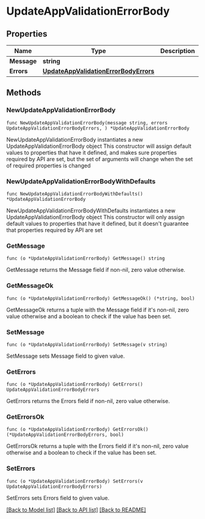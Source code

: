 # UpdateAppValidationErrorBody

## Properties

Name | Type | Description | Notes
------------ | ------------- | ------------- | -------------
**Message** | **string** |  | 
**Errors** | [**UpdateAppValidationErrorBodyErrors**](UpdateAppValidationErrorBodyErrors.md) |  | 

## Methods

### NewUpdateAppValidationErrorBody

`func NewUpdateAppValidationErrorBody(message string, errors UpdateAppValidationErrorBodyErrors, ) *UpdateAppValidationErrorBody`

NewUpdateAppValidationErrorBody instantiates a new UpdateAppValidationErrorBody object
This constructor will assign default values to properties that have it defined,
and makes sure properties required by API are set, but the set of arguments
will change when the set of required properties is changed

### NewUpdateAppValidationErrorBodyWithDefaults

`func NewUpdateAppValidationErrorBodyWithDefaults() *UpdateAppValidationErrorBody`

NewUpdateAppValidationErrorBodyWithDefaults instantiates a new UpdateAppValidationErrorBody object
This constructor will only assign default values to properties that have it defined,
but it doesn't guarantee that properties required by API are set

### GetMessage

`func (o *UpdateAppValidationErrorBody) GetMessage() string`

GetMessage returns the Message field if non-nil, zero value otherwise.

### GetMessageOk

`func (o *UpdateAppValidationErrorBody) GetMessageOk() (*string, bool)`

GetMessageOk returns a tuple with the Message field if it's non-nil, zero value otherwise
and a boolean to check if the value has been set.

### SetMessage

`func (o *UpdateAppValidationErrorBody) SetMessage(v string)`

SetMessage sets Message field to given value.


### GetErrors

`func (o *UpdateAppValidationErrorBody) GetErrors() UpdateAppValidationErrorBodyErrors`

GetErrors returns the Errors field if non-nil, zero value otherwise.

### GetErrorsOk

`func (o *UpdateAppValidationErrorBody) GetErrorsOk() (*UpdateAppValidationErrorBodyErrors, bool)`

GetErrorsOk returns a tuple with the Errors field if it's non-nil, zero value otherwise
and a boolean to check if the value has been set.

### SetErrors

`func (o *UpdateAppValidationErrorBody) SetErrors(v UpdateAppValidationErrorBodyErrors)`

SetErrors sets Errors field to given value.



[[Back to Model list]](../README.md#documentation-for-models) [[Back to API list]](../README.md#documentation-for-api-endpoints) [[Back to README]](../README.md)


